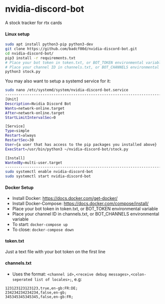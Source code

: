 # nvidia-discord-bot
A stock tracker for rtx cards

#### Linux setup
```bash
sudo apt install python3-pip python3-dev
git clone https://github.com/badcf00d/nvidia-discord-bot.git
cd nvidia-discord-bot/
pip3 install -r requirements.txt
# Place your bot token in token.txt, or BOT_TOKEN environmental variable
# Place your channel ID in channels.txt, or BOT_CHANNELS environmental variable
python3 stock.py
```
You may also want to setup a systemd service for it:
```bash
sudo nano /etc/systemd/system/nvidia-discord-bot.service
--------------------------------------------------------------------------
[Unit]
Description=Nvidia Discord Bot
Wants=network-online.target
After=network-online.target
StartLimitIntervalSec=0

[Service]
Type=simple
Restart=always
RestartSec=30
User={a user that has access to the pip packages you installed above}
ExecStart=/usr/bin/python3 ~/nvidia-discord-bot/stock.py

[Install]
WantedBy=multi-user.target
--------------------------------------------------------------------------
sudo systemctl enable nvidia-discord-bot
sudo systemctl start nvidia-discord-bot
```

#### Docker Setup
- Install Docker: https://docs.docker.com/get-docker/
- Install Docker-Compose: https://docs.docker.com/compose/install/
- Place your bot token in token.txt, or BOT_TOKEN environmental variable
- Place your channel ID in channels.txt, or BOT_CHANNELS environmental variable
- To start: `docker-compose up`
- To close: `docker-compose down`

#### token.txt
Just a text file with your bot token on the first line

#### channels.txt
 - Uses the format: `<channel id>,<receive debug messages>,<colon-seperated list of locales>;`, e.g:
 ```
 123123123123123,true,en-gb:FR:DE;
 234234234234234,false,en-gb;
 345345345345345,false,en-gb:FR;
 ```
